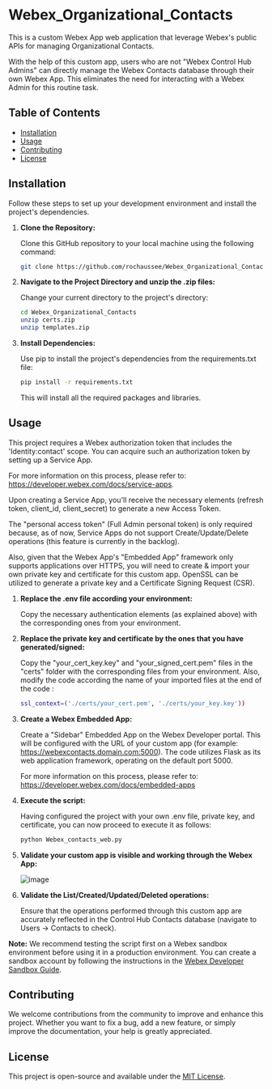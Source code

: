 # Webex_Organizational_Contacts
This is a custom Webex App web application that leverage Webex's public APIs for managing Organizational Contacts.

With the help of this custom app, users who are not "Webex Control Hub Admins" can directly manage the Webex Contacts database through their own Webex App. This eliminates the need for interacting with a Webex Admin for this routine task.

## Table of Contents

- [Installation](#installation)
- [Usage](#usage)
- [Contributing](#contributing)
- [License](#license)

## Installation

Follow these steps to set up your development environment and install the project's dependencies.

1. **Clone the Repository:**

   Clone this GitHub repository to your local machine using the following command:

   ```bash
   git clone https://github.com/rochaussee/Webex_Organizational_Contacts.git

2. **Navigate to the Project Directory and unzip the .zip files:**
   
   Change your current directory to the project's directory:
   
   ```bash
   cd Webex_Organizational_Contacts
   unzip certs.zip
   unzip templates.zip

    ```
3. **Install Dependencies:**

    Use pip to install the project's dependencies from the requirements.txt file:
   
    ```bash
    pip install -r requirements.txt
    ```
    This will install all the required packages and libraries.

## Usage
   
This project requires a Webex authorization token that includes the 'Identity:contact' scope. You can acquire such an authorization token by setting up a Service App.

For more information on this process, please refer to: https://developer.webex.com/docs/service-apps.
  
Upon creating a Service App, you'll receive the necessary elements (refresh token, client_id, client_secret) to generate a new Access Token.
 
The "personal access token" (Full Admin personal token) is only required because, as of now, Service Apps do not support Create/Update/Delete operations (this feature is currently in the backlog).

Also, given that the Webex App's "Embedded App" framework only supports applications over HTTPS, you will need to create & import your own private key and certificate for this custom app. OpenSSL can be utilized to generate a private key and a Certificate Signing Request (CSR).

1. **Replace the .env file according your environment:**

   Copy the necessary authentication elements (as explained above) with the corresponding ones from your environment.

2. **Replace the private key and certificate by the ones that you have generated/signed:**

   Copy the "your_cert_key.key" and "your_signed_cert.pem" files in the "certs" folder with the corresponding files from your environment.
   Also, modify the code according the name of your imported files at the end of the code :
   ```bash
   ssl_context=('./certs/your_cert.pem', './certs/your_key.key'))

4. **Create a Webex Embedded App:**

   Create a "Sidebar" Embedded App on the Webex Developer portal. This will be configured with the URL of your custom app (for example: https://webexcontacts.domain.com:5000). The code utilizes Flask as its web application framework, operating on the default port 5000.

   For more information on this process, please refer to: https://developer.webex.com/docs/embedded-apps

5. **Execute the script:**
   
   Having configured the project with your own .env file, private key, and certificate, you can now proceed to execute it as follows:
   ```bash
   python Webex_contacts_web.py
   ```
6. **Validate your custom app is visible and working through the Webex App:**

   ![image](https://github.com/rochaussee/Webex_Organizational_Contacts/assets/109152368/ac0c0b78-9e65-474e-9cd3-d5ec8c0d83e9)

7. **Validate the List/Created/Updated/Deleted operations:**

   Ensure that the operations performed through this custom app are accurately reflected in the Control Hub Contacts database (navigate to Users -> Contacts to check).


**Note:** We recommend testing the script first on a Webex sandbox environment before using it in a production environment. You can create a sandbox account by following the instructions in the [Webex Developer Sandbox Guide](https://developer.webex.com/docs/developer-sandbox-guide).

## Contributing

We welcome contributions from the community to improve and enhance this project. Whether you want to fix a bug, add a new feature, or simply improve the documentation, your help is greatly appreciated.

## License

This project is open-source and available under the [MIT License](LICENSE.md).
